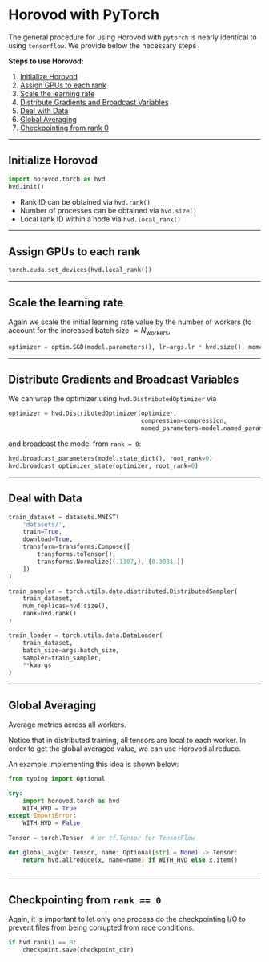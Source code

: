 # Horovod with PyTorch
The general procedure for using Horovod with `pytorch` is nearly identical to using `tensorflow`. We provide below the necessary steps

**Steps to use Horovod:**
1. [Initialize Horovod](#Initialize%20Horovod)
2. [Assign GPUs to each rank](#Assign%20GPUs%20to%20each%20rank)
3. [Scale the learning rate](#Scale%20the%20learning%20rate)
4. [Distribute Gradients and Broadcast Variables](#Distribute%20Gradients%20and%20Broadcast%20Variables)
5. [Deal with Data](#Deal%20with%20Data)
6. [Global Averaging](#Global%20Averaging)
7. [Checkpointing from rank 0](#Checkpointing%20from%20rank%200)

---
## Initialize Horovod
```python
import horovod.torch as hvd
hvd.init()
```

- Rank ID can be obtained via `hvd.rank()`
- Number of processes can be obtained via `hvd.size()`
- Local rank ID within a node via `hvd.local_rank()`

---
## Assign GPUs to each rank
```python
torch.cuda.set_devices(hvd.local_rank())
```

---
## Scale the learning rate
Again we scale the initial learning rate value by the number of workers (to account for the increased batch size $\propto N_{\mathrm{workers}}$,
```python
optimizer = optim.SGD(model.parameters(), lr=args.lr * hvd.size(), momentum=args.momentum)
```

---
## Distribute Gradients and Broadcast Variables
We can wrap the optimizer using `hvd.DistributedOptimizer` via
```python
optimizer = hvd.DistributedOptimizer(optimizer,
                                     compression=compression,
                                     named_parameters=model.named_parameters())
```

and broadcast the model from `rank = 0`:

```python
hvd.broadcast_parameters(model.state_dict(), root_rank=0)
hvd.broadcast_optimizer_state(optimizer, root_rank=0)
```

---
## Deal with Data
```python
train_dataset = datasets.MNIST(
    'datasets/',
    train=True,
    download=True,
    transform=transforms.Compose([
        transforms.toTensor(),
        transforms.Normalize((.1307,), (0.3081,))
    ])
)

train_sampler = torch.utils.data.distributed.DistributedSampler(
    train_dataset,
    num_replicas=hvd.size(),
    rank=hvd.rank()
)

train_loader = torch.utils.data.DataLoader(
    train_dataset,
    batch_size=args.batch_size,
    sampler=train_sampler,
    **kwargs
)
```

---
## Global Averaging
Average metrics across all workers.

Notice that in distributed training, all tensors are local to each worker. In order to get the global averaged value, we can use Horovod allreduce.

An example implementing this idea is shown below:
```python
from typing import Optional

try:
    import horovod.torch as hvd
    WITH_HVD = True
except ImportError:
    WITH_HVD = False
    
Tensor = torch.Tensor  # or tf.Tensor for TensorFlow

def global_avg(x: Tensor, name: Optional[str] = None) -> Tensor:
    return hvd.allreduce(x, name=name) if WITH_HVD else x.item()
    
```

---
## Checkpointing from `rank == 0`
Again, it is important to let only one process do the checkpointing I/O to prevent files from being corrupted from race conditions.

```python
if hvd.rank() == 0:
    checkpoint.save(checkpoint_dir)